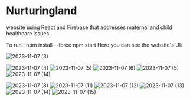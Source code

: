 <h1>Nurturingland</h1>
<p>website using React and Firebase that addresses maternal and child healthcare issues.</p>
To run : npm install --force     
npm start
Here you can see the website's UI:




![2023-11-07 (3)](https://github.com/Amisha-05/Nurturing-land/assets/110057532/fbb24e96-bd91-4db3-a25e-ae0d578faa3d)



![2023-11-07 (4)](https://github.com/Amisha-05/Nurturing-land/assets/110057532/e6306e8e-f639-4c4a-b2a8-53be81aff249)
![2023-11-07 (5)](https://github.com/Amisha-05/Nurturing-land/assets/110057532/a45112f7-9438-4b41-b504-663799d497aa)
![2023-11-07 (6)](https://github.com/Amisha-05/Nurturing-land/assets/110057532/bde60a26-ae93-4344-b7bc-44b5d1c8f3d9)
![2023-11-07 (5)](https://github.com/Amisha-05/Nurturing-land/assets/110057532/5d33cb46-322d-45c7-b487-552cc59aa49c)
![2023-11-07 (14)](https://github.com/Amisha-05/Nurturing-land/assets/110057532/de4de097-79f0-442f-a2fa-3641256ff8b5)

![2023-11-07 (8)](https://github.com/Amisha-05/Nurturing-land/assets/110057532/c971091a-eac3-4dc8-924e-82573648e515)
![2023-11-07 (11)](https://github.com/Amisha-05/Nurturing-land/assets/110057532/edceed7e-9a29-4c16-8816-0d8e8c56bfae)
![2023-11-07 (12)](https://github.com/Amisha-05/Nurturing-land/assets/110057532/0caf2753-3660-4e06-8fde-de6e961969c9)
![2023-11-07 (13)](https://github.com/Amisha-05/Nurturing-land/assets/110057532/e877e463-30ed-4dc8-84a0-52cb0231c0ca)
![2023-11-07 (14)](https://github.com/Amisha-05/Nurturing-land/assets/110057532/9dd01a1e-a0c5-4a36-a494-f6b2bd4ec013)
![2023-11-07 (15)](https://github.com/Amisha-05/Nurturing-land/assets/110057532/79a2b4e2-7acd-48ed-aa89-1a5a7472b773)
